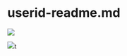 # userid-readme.md
<span>
  <a href="[https://www.instagram.com/6unoyunr](https://www.instagram.com/sng0xald_hoon?igsh=MTVrb25maGcyMXBleg%3D%3D&utm_source=qr)/">
    <img src="https://img.shields.io/badge/Instagram-ff69b4?style=plastic&logo=Instagram&logoColor=white"/>
  </a>
</span>

<img src="https://img.shields.io/badge/Adobe-FF0000?style=flat-square&logo=Adobe&logoColor=white"/>t

